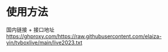 # 使用方法
国内链接 + 接口地址
https://ghproxy.com/https://raw.githubusercontent.com/elaiza-yin/tvboxlive/main/live2023.txt
